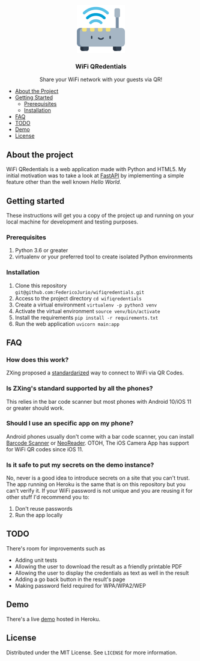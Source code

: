 <p align="center">
  <img src="https://github.com/FedericoJurio/wifiqredentials/blob/master/static/img/router.png?raw=true" alt="Logo" width="128" height="128">
</p>
<h3 align="center">WiFi QRedentials</h3>
<p align="center">Share your WiFi network with your guests via QR!</p>

* [About the Project](#about-the-project)
* [Getting Started](#getting-started)
  * [Prerequisites](#prerequisites)
  * [Installation](#installation)
* [FAQ](#faq)
* [TODO](#todo)
* [Demo](#demo)
* [License](#license)

## About the project
WiFi QRedentials is a web application made with Python and HTML5. My initial motivation was to take a look at [FastAPI](https://fastapi.tiangolo.com/) by implementing a simple feature other than the well known _Hello World_.

## Getting started
These instructions will get you a copy of the project up and running on your local machine for development and testing purposes.

### Prerequisites
1. Python 3.6 or greater
1. virtualenv or your preferred tool to create isolated Python environments

### Installation
1. Clone this repository `git@github.com:FedericoJurio/wifiqredentials.git`
1. Access to the project directory `cd wifiqredentials`
1. Create a virtual environment `virtualenv -p python3 venv`
1. Activate the virtual environment `source venv/bin/activate`
1. Install the requirements `pip install -r requirements.txt`
1. Run the web application `uvicorn main:app`

## FAQ
### How does this work?
ZXing proposed a [standardarized](https://github.com/zxing/zxing/wiki/Barcode-Contents#wi-fi-network-config-android-ios-11) way to connect to WiFi via QR Codes.

### Is ZXing's standard supported by all the phones?
This relies in the bar code scanner but most phones with Android 10/iOS 11 or greater should work.

### Should I use an specific app on my phone?
Android phones usually don't come with a bar code scanner, you can install [Barcode Scanner](https://play.google.com/store/apps/details?id=com.google.zxing.client.android) or [NeoReader](https://play.google.com/store/apps/details?id=de.gavitec.android). OTOH, The iOS Camera App has support for WiFi QR codes since iOS 11.

### Is it safe to put my secrets on the demo instance?
No, never is a good idea to introduce secrets on a site that you can't trust. The app running on Heroku is the same that is on this repository but you can't verify it. If your WiFi password is not unique and you are reusing it for other stuff I'd recommend you to:

1. Don't reuse passwords
1. Run the app locally

## TODO
There's room for improvements such as
* Adding unit tests
* Allowing the user to download the result as a friendly printable PDF
* Allowing the user to display the credentials as text as well in the result
* Adding a go back button in the result's page
* Making password field required for WPA/WPA2/WEP

## Demo
There's a live [demo](http://wifiqredentials.herokuapp.com/) hosted in Heroku.

## License
Distributed under the MIT License. See `LICENSE` for more information.